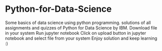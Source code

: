 # Python-for-Data-Science
Some basics of data science using python programming. solutions of all assignments and quizzes of Python for Data Science by IBM.
Download file in your system
Run jupyter notebook
Click on upload button in jupyter notebook and select file from your system
Enjoy solution and keep learning :) 
